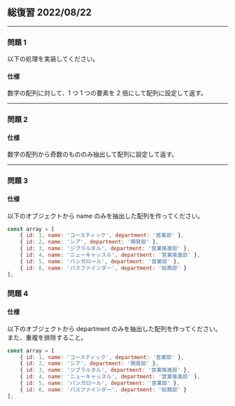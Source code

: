 ## 総復習 2022/08/22

---

### 問題 1

以下の処理を実装してください。

#### 仕様

数字の配列に対して、1 つ 1 つの要素を 2 倍にして配列に設定して返す。

---

### 問題 2

#### 仕様

数字の配列から奇数のもののみ抽出して配列に設定して返す。

---

### 問題 3

#### 仕様

以下のオブジェクトから name のみを抽出した配列を作ってください。

```javascript
const array = [
    { id: 1, name: 'コースティック', department: '営業部' },
    { id: 2, name: 'シア', department: '開発部' },
    { id: 3, name: 'ジブラルタル', department: '営業推進部' },
    { id: 4, name: 'ニューキャッスル', department: '営業推進部' },
    { id: 5, name: 'バンガロール', department: '営業部' },
    { id: 6, name: 'パスファインダー', department: '総務部' }
];
```

### 問題 4

#### 仕様

以下のオブジェクトから department のみを抽出した配列を作ってください。  
また、重複を排除すること。

```javascript
const array = [
    { id: 1, name: 'コースティック', department: '営業部' },
    { id: 2, name: 'シア', department: '開発部' },
    { id: 3, name: 'ジブラルタル', department: '営業推進部' },
    { id: 4, name: 'ニューキャッスル', department: '営業推進部' },
    { id: 5, name: 'バンガロール', department: '営業部' },
    { id: 6, name: 'パスファインダー', department: '総務部' }
];
```
